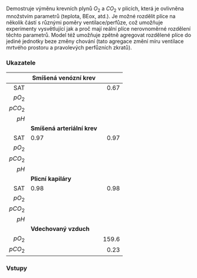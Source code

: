 Demostruje výměnu krevních plynů $O_2$ a $CO_2$ v plicích, která je ovlivněna množstvím parametrů (teplota, BEox, atd.). Je možné rozdělit plíce na několik částí s různými poměry ventilace/perfůze, což umožňuje experimenty vysvětlující jak a proč mají reální plíce nerovnoměrné rozdělení těchto parametrů. Model též umožňuje zpětně agregovat rozdělené plíce do jediné jednotky beze změny chování (tato agregace změní míru ventilace mrtvého prostoru a pravolevých perfůzních zkratů).

<div class="w3-row">
<div class="w3-third">

### Ukazatele

<bdl-chartjs-barplot id="id11" fromid="id4"  refindex="2"  extremelimits="4,10"  normallimits="6.9,7.1" responsive="true"></bdl-chartjs-barplot>

<bdl-chartjs-barplot id="id12" fromid="id4"  refindex="2"  extremelimits="4,10"  normallimits="6.9,7.1" labels=" "
initialdata="7"></bdl-chartjs-barplot>






<bdl-chartjs-barplot
  id="id11"
  fromid="id4"
  refindex="2"
  extremelimits="4,8"
  normallimits="6.9,7.1"
  initialdata="7.01"
  convertors="60,1"
  twoway="true">
</bdl-chartjs-barplot>

   
|| Smíšená venózní krev ||
|-:|----------------------|-:|
|SAT| <bdl-chartjs-barplot id="id13" fromid="id4"  refindex="2"  extremelimits="4,10"  normallimits="6.9,7.1"  responsive="true"></bdl-chartjs-barplot> | 0.67 |
| $pO_2$ | | |
| $pCO_2$ | | |
| $pH$ | | |
| | <b>Smíšená arteriální krev</b> ||
|SAT| 0.97 | 0.97 |
| $pO_2$ | | |
| $pCO_2$ | | |
| $pH$ | | |
| | <b>Plicní kapiláry</b> ||
|SAT| 0.98 | 0.98 |
| $pO_2$ | | |
| $pCO_2$ | | |
| $pH$ | | |
|| <b>Vdechovaný vzduch</b> ||
| $pO_2$ | | 159.6 |
| $pCO_2$ | | 0.23 |





</div>
<div class="w3-twothird">

### Vstupy

</div>
</div>